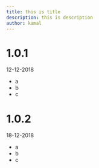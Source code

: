```yaml
---
title: this is title
description: this is description
author: kamal
---
```


# 1.0.1 

12-12-2018

* a
* b
* c

# 1.0.2

18-12-2018

* a
* b
* c
